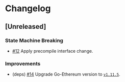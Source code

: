 # Changelog

## [Unreleased]

### State Machine Breaking

- [#12](https://github.com/crypto-org-chain/go-ethereum/pull/12) Apply precompile interface change.

### Improvements

- (deps) [#14](https://github.com/crypto-org-chain/go-ethereum/pull/14) Upgrade Go-Ethereum version to [`v1.11.5`](https://github.com/ethereum/go-ethereum/releases/tag/v1.11.5).